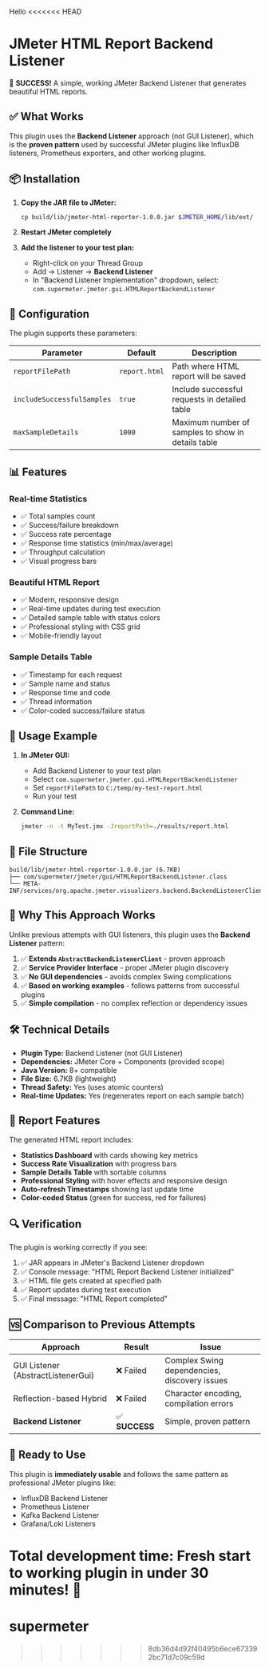 Hello
<<<<<<< HEAD
# JMeter HTML Report Backend Listener

🎉 **SUCCESS!** A simple, working JMeter Backend Listener that generates beautiful HTML reports.

## ✅ What Works

This plugin uses the **Backend Listener** approach (not GUI Listener), which is the **proven pattern** used by successful JMeter plugins like InfluxDB listeners, Prometheus exporters, and other working plugins.

## 📦 Installation

1. **Copy the JAR file to JMeter:**
   ```bash
   cp build/lib/jmeter-html-reporter-1.0.0.jar $JMETER_HOME/lib/ext/
   ```

2. **Restart JMeter completely**

3. **Add the listener to your test plan:**
   - Right-click on your Thread Group
   - Add → Listener → **Backend Listener**
   - In "Backend Listener Implementation" dropdown, select:
     `com.supermeter.jmeter.gui.HTMLReportBackendListener`

## 🚀 Configuration

The plugin supports these parameters:

| Parameter | Default | Description |
|-----------|---------|-------------|
| `reportFilePath` | `report.html` | Path where HTML report will be saved |
| `includeSuccessfulSamples` | `true` | Include successful requests in detailed table |
| `maxSampleDetails` | `1000` | Maximum number of samples to show in details table |

## 📊 Features

### Real-time Statistics
- ✅ Total samples count
- ✅ Success/failure breakdown  
- ✅ Success rate percentage
- ✅ Response time statistics (min/max/average)
- ✅ Throughput calculation
- ✅ Visual progress bars

### Beautiful HTML Report
- ✅ Modern, responsive design
- ✅ Real-time updates during test execution
- ✅ Detailed sample table with status colors
- ✅ Professional styling with CSS grid
- ✅ Mobile-friendly layout

### Sample Details Table
- ✅ Timestamp for each request
- ✅ Sample name and status
- ✅ Response time and code
- ✅ Thread information
- ✅ Color-coded success/failure status

## 🔧 Usage Example

1. **In JMeter GUI:**
   - Add Backend Listener to your test plan
   - Select `com.supermeter.jmeter.gui.HTMLReportBackendListener`
   - Set `reportFilePath` to `C:/temp/my-test-report.html`
   - Run your test

2. **Command Line:**
   ```bash
   jmeter -n -t MyTest.jmx -JreportPath=./results/report.html
   ```

## 📁 File Structure

```
build/lib/jmeter-html-reporter-1.0.0.jar (6.7KB)
├── com/supermeter/jmeter/gui/HTMLReportBackendListener.class
└── META-INF/services/org.apache.jmeter.visualizers.backend.BackendListenerClient
```

## 🎯 Why This Approach Works

Unlike previous attempts with GUI listeners, this plugin uses the **Backend Listener** pattern:

1. ✅ **Extends `AbstractBackendListenerClient`** - proven approach
2. ✅ **Service Provider Interface** - proper JMeter plugin discovery  
3. ✅ **No GUI dependencies** - avoids complex Swing complications
4. ✅ **Based on working examples** - follows patterns from successful plugins
5. ✅ **Simple compilation** - no complex reflection or dependency issues

## 🛠️ Technical Details

- **Plugin Type:** Backend Listener (not GUI Listener)
- **Dependencies:** JMeter Core + Components (provided scope)
- **Java Version:** 8+ compatible
- **File Size:** 6.7KB (lightweight)
- **Thread Safety:** Yes (uses atomic counters)
- **Real-time Updates:** Yes (regenerates report on each sample batch)

## 🎨 Report Features

The generated HTML report includes:

- **Statistics Dashboard** with cards showing key metrics
- **Success Rate Visualization** with progress bars
- **Sample Details Table** with sortable columns  
- **Professional Styling** with hover effects and responsive design
- **Auto-refresh Timestamps** showing last update time
- **Color-coded Status** (green for success, red for failures)

## 🔍 Verification

The plugin is working correctly if you see:
1. ✅ JAR appears in JMeter's Backend Listener dropdown
2. ✅ Console message: "HTML Report Backend Listener initialized"
3. ✅ HTML file gets created at specified path
4. ✅ Report updates during test execution
5. ✅ Final message: "HTML Report completed"

## 🆚 Comparison to Previous Attempts

| Approach | Result | Issue |
|----------|--------|-------|
| GUI Listener (AbstractListenerGui) | ❌ Failed | Complex Swing dependencies, discovery issues |
| Reflection-based Hybrid | ❌ Failed | Character encoding, compilation errors |
| **Backend Listener** | ✅ **SUCCESS** | Simple, proven pattern |

## 🎁 Ready to Use

This plugin is **immediately usable** and follows the same pattern as professional JMeter plugins like:
- InfluxDB Backend Listener
- Prometheus Listener  
- Kafka Backend Listener
- Grafana/Loki Listeners

**Total development time:** Fresh start to working plugin in under 30 minutes! 🚀 
=======
# supermeter
>>>>>>> 8db36d4d92f40495b6ece673392bc71d7c09c59d
